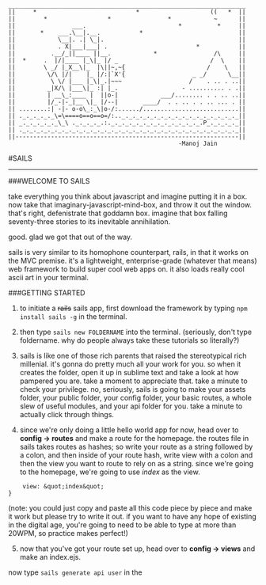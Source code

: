 	___________________________________________________________________
	||     *                            *                    ((   *  ||
	||        *                 *                *            ~      ||
	||                ___.                          *          *     ||
	||       *    ___.\__|.__.           *                           ||
	||            \__|. .| \_|.                                      ||
	||            . X|___|___| .                         *           ||
	||          .__/_||____ ||__.            *                /\     ||
	||  *     .  |/|____ |_\|_ |/ _                          /  \    ||
	||        \ _/ |_X__\|_  |\||~,~{                       /    \   ||
	||         \/\ |/|    |_ |/:|`X'{                   _ _/      \__||
	||          \ \/ |___ |_\|_.|~~~                   /    . .. . ..||
	||         _|X/\ |___\|_ :| |_.                  - .......... . .||
	||         | __\_:____ |  ||o-|            ___/........ . . .. ..||
	||         |/_-|-_|__ \|_ |/--|       ____/  . . .. . . .. ... . ||
	|| ........:| -|- o-o\_:_\|o-/:....../...........................||
	|| ._._._._._\=\====o==o==o=/:.._._._._._._._._._._._._._._._._._||
	|| _._._._._._\_\ ._._._._.:._._._._._._._._._._._._._.P_._._._._||
	|| ._._._._._._._._._._._._._._._._._._._._._._._._._._._._._._._||
	||---------------------------------------------------------------||
	                                                -Manoj Jain



#SAILS

***** 

###WELCOME TO SAILS

take everything you think about javascript and imagine putting it in a box. now take that imaginary-javascript-mind-box, and throw it out the window. that's right, defenistrate that goddamn box. imagine that box falling seventy-three stories to its inevitable annihilation. 

good. glad we got that out of the way.

sails is very similar to its homophone counterpart, rails, in that it works on the MVC premise. it's a lightweight, enterprise-grade (whatever that means) web framework to build super cool web apps on. it also loads really cool ascii art in your terminal.

###GETTING STARTED

1. to initiate a ~~rails~~ sails app, first download the framework by typing ```npm install sails -g``` in the terminal.

2. then type ```sails new FOLDERNAME``` into the terminal. (seriously, don't type foldername. why do people always take these tutorials so literally?)

3. sails is like one of those rich parents that raised the stereotypical rich millenial. it's gonna do pretty much all your work for you. so when it creates the folder, open it up in sublime text and take a look at how pampered you are. take a moment to appreciate that. take a minute to check your privilege. no, seriously, sails is going to make your assets folder, your public folder, your config folder, your basic routes, a whole slew of useful modules, and your api folder for you. take a minute to actually click through things.

4. since we're only doing a little hello world app for now, head over to **config → routes** and make a route for the homepage. the routes file in sails takes routes as hashes; so write your route as a string followed by a colon, and then inside of your route hash, write view with a colon and then the view you want to route to rely on as a string. since we're going to the homepage, we're going to use *index* as the view.

``` &quot;\\&quot;: {
	view: &quot;index&quot; 
}
```

(note: you could just copy and paste all this code piece by piece and make it work but please try to write it out. if you want to have any hope of existing in the digital age, you're going to need to be able to type at more than 20WPM, so practice makes perfect!)

5. now that you've got your route set up, head over to **config → views** and make an index.ejs. 


now type ```sails generate api user``` in the 